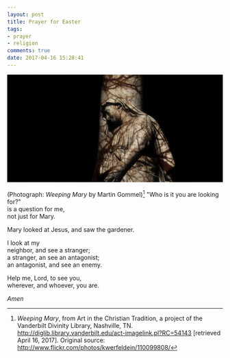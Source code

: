 ```yaml
---
layout: post
title: Prayer for Easter
tags:
- prayer
- religion
comments: true
date: 2017-04-16 15:28:41
---
```


![Weeping Mary](/images/2017/weeping-mary.jpg)

(Photograph: *Weeping Mary* by Martin Gommel)[^1]
"Who is it you are looking for?"  
is a question for me,  
not just for Mary.

Mary looked at Jesus, and saw the gardener.

I look at my  
neighbor, and see a stranger;  
a stranger, an see an antagonist;  
an antagonist, and see an enemy.

Help me, Lord, to see you,  
wherever, and whoever, you are.

*Amen*





[^1]: *Weeping Mary*, from Art in the Christian Tradition, a project of the Vanderbilt Divinity Library, Nashville, TN. <http://diglib.library.vanderbilt.edu/act-imagelink.pl?RC=54143> [retrieved April 16, 2017]. Original source: <http://www.flickr.com/photos/kwerfeldein/110099808/>
